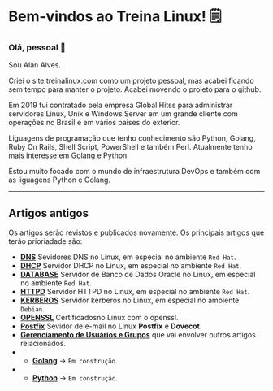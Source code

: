 # Bem-vindos ao Treina Linux! 🗒️

### Olá, pessoal 👋

Sou Alan Alves.

<p>
Criei o site 
	<a href"https://treinalinux.github.io/treinalinux/">treinalinux.com</a> como um projeto pessoal, mas acabei ficando sem tempo para manter o projeto. Acabei movendo o projeto para o github.
</p>


Em 2019 fui contratado pela empresa Global Hitss para administrar servidores Linux, Unix e Windows Server em um grande cliente com operações no Brasil e em vários países do exterior.

<p>
Liguagens de programação que tenho conhecimento são Python, Golang, Ruby On Rails, Shell Script, PowerShell e também Perl. Atualmente tenho mais interesse em Golang e Python.
</p>

<p>

Estou muito focado com o mundo de infraestrutura DevOps e também com as liguagens Python e Golang.

</p>

---



## Artigos antigos

Os artigos serão revistos e publicados novamente. Os principais artigos que terão prioriadade são:

- **[DNS](https://treinalinux.github.io/treinalinux/dns)** Sevidores DNS no Linux, em especial no ambiente `Red Hat`.
- **[DHCP](https://treinalinux.github.io/treinalinux/dhcp)** Servidor DHCP no Linux, em especial no ambiente `Red Hat`.
- **[DATABASE](https://treinalinux.github.io/treinalinux/oracleex)** Servidor de Banco de Dados Oracle no Linux, em especial no ambiente `Red Hat`.
- **[HTTPD](https://treinalinux.github.io/treinalinux/httpd)** Servidor HTTPD no Linux, em especial no ambiente `Red Hat`.
- **[KERBEROS](https://treinalinux.github.io/treinalinux/kerberos)** Servidor kerberos no Linux, em especial no ambiente `Debian`.
- **[OPENSSL](https://treinalinux.github.io/treinalinux/openssl)** Certificadosno Linux com o openssl.
- **[Postfix](https://treinalinux.github.io/treinalinux/postfix)** Sevidor de e-mail no Linux **Postfix** e **Dovecot**. 
- **[Gerenciamento de Usuários e Grupos](https://treinalinux.github.io/treinalinux/Gerenciamento-de-Usuários-Grupos)** que vai envolver outros artigos relacionados.
- - **[Golang](https://treinalinux.github.io/treinalinux/)** -> `Em construção`.
- - **[Python](https://treinalinux.github.io/treinalinux)** -> `Em construção`.
